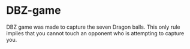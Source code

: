 # DBZ-game
DBZ game was made to capture the seven Dragon balls.
This only rule implies that you cannot touch an opponent who is attempting to capture you.

